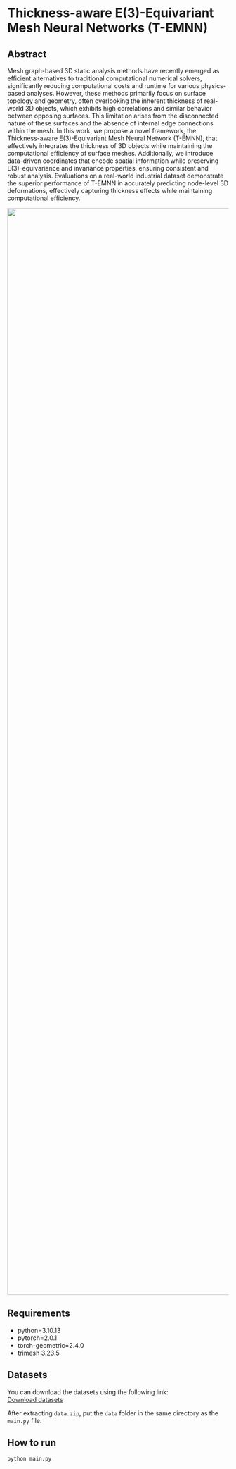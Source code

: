 # Thickness-aware E(3)-Equivariant Mesh Neural Networks (T-EMNN)

## Abstract 
Mesh graph-based 3D static analysis methods have recently emerged as efficient alternatives to traditional computational numerical solvers, significantly reducing computational costs and runtime for various physics-based analyses. However, these methods primarily focus on surface topology and geometry, often overlooking the inherent thickness of real-world 3D objects, which exhibits high correlations and similar behavior between opposing surfaces. This limitation arises from the disconnected nature of these surfaces and the absence of internal edge connections within the mesh.
In this work, we propose a novel framework, the Thickness-aware E(3)-Equivariant Mesh Neural Network (T-EMNN), that effectively integrates the thickness of 3D objects while maintaining the computational efficiency of surface meshes. Additionally, we introduce data-driven coordinates that encode spatial information while preserving E(3)-equivariance and invariance properties, ensuring consistent and robust analysis. Evaluations on a real-world industrial dataset demonstrate the superior performance of T-EMNN in accurately predicting node-level 3D deformations, effectively capturing thickness effects while maintaining computational efficiency.

<p align="center">
<img width="2467" alt="image" src="https://github.com/user-attachments/assets/01bb9d35-21f4-47c0-917c-0dd6438c9ea3" />
</p>



## Requirements
- python=3.10.13
- pytorch=2.0.1
- torch-geometric=2.4.0
- trimesh 3.23.5


## Datasets
You can download the datasets using the following link:  
[Download datasets](https://drive.google.com/file/d/1f_3zYKPlfq1Umb8rZ3Jfd8LtCSCqN7Ym/view?usp=share_link)

After extracting `data.zip`, put the `data` folder in the same directory as the `main.py` file.


## How to run
```
python main.py
```

